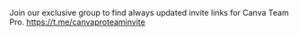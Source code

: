 Join our exclusive group to find always updated invite links for Canva Team Pro. 
https://t.me/canvaproteaminvite

